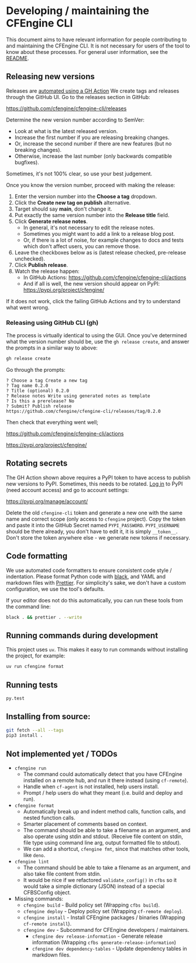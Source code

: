 # Developing / maintaining the CFEngine CLI

This document aims to have relevant information for people contributing to and maintaining the CFEngine CLI.
It is not necessary for users of the tool to know about these processes.
For general user information, see the [README](./README.md).

## Releasing new versions

Releases are [automated using a GH Action](https://github.com/cfengine/cfengine-cli/blob/main/.github/workflows/pypi-publish.yml)
We create tags and releases through the GitHub UI.
Go to the releases section in GitHub:

https://github.com/cfengine/cfengine-cli/releases

Determine the new version number according to SemVer:

- Look at what is the latest released version.
- Increase the first number if you are releasing breaking changes.
- Or, increase the second number if there are new features (but no breaking changes).
- Otherwise, increase the last number (only backwards compatible bugfixes).

Sometimes, it's not 100% clear, so use your best judgement.

Once you know the version number, proceed with making the release:

1. Enter the version number into the **Choose a tag** dropdown.
2. Click the **Create new tag on publish** alternative.
3. Target should say **main**, don't change it.
4. Put exactly the same version number into the **Release title** field.
5. Click **Generate release notes**.
   - In general, it's not necessary to edit the release notes.
   - Sometimes you might want to add a link to a release blog post.
   - Or, if there is a lot of noise, for example changes to docs and tests which don't affect users, you can remove those.
6. Leave the checkboxes below as is (latest release checked, pre-release unchecked).
7. Click **Publish release**.
8. Watch the release happen:
   - In GitHub Actions: https://github.com/cfengine/cfengine-cli/actions
   - And if all is well, the new version should appear on PyPI: https://pypi.org/project/cfengine/

If it does not work, click the failing GitHub Actions and try to understand what went wrong.

### Releasing using GitHub CLI (gh)

The process is virtually identical to using the GUI.
Once you've determined what the version number should be, use the `gh release create`, and answer the prompts in a similar way to above:

```bash
gh release create
```

Go through the prompts:

```
? Choose a tag Create a new tag
? Tag name 0.2.0
? Title (optional) 0.2.0
? Release notes Write using generated notes as template
? Is this a prerelease? No
? Submit? Publish release
https://github.com/cfengine/cfengine-cli/releases/tag/0.2.0
```

Then check that everything went well;

https://github.com/cfengine/cfengine-cli/actions

https://pypi.org/project/cfengine/

## Rotating secrets

The GH Action shown above requires a PyPI token to have access to publish new versions to PyPI.
Sometimes, this needs to be rotated.
[Log in](https://pypi.org/account/login/) to PyPI (need account access) and go to account settings:

https://pypi.org/manage/account/

Delete the old `cfengine-cli` token and generate a new one with the same name and correct scope (only access to `cfengine` project).
Copy the token and paste it into the GitHub Secret named `PYPI_PASSWORD`.
`PYPI_USERNAME` should be there already, you don't have to edit it, it is simply `__token__`.
Don't store the token anywhere else - we generate new tokens if necessary.

## Code formatting

We use automated code formatters to ensure consistent code style / indentation.
Please format Python code with [black](https://pypi.org/project/black/), and YAML and markdown files with [Prettier](https://prettier.io/).
For simplicity's sake, we don't have a custom configuration, we use the tool's defaults.

If your editor does not do this automatically, you can run these tools from the command line:

```bash
black . && prettier . --write
```

## Running commands during development

This project uses `uv`.
This makes it easy to run commands without installing the project, for example:

```bash
uv run cfengine format
```

## Running tests

```bash
py.test
```

## Installing from source:

```bash
git fetch --all --tags
pip3 install .
```

## Not implemented yet / TODOs

- `cfengine run`
  - The command could automatically detect that you have CFEngine installed on a remote hub, and run it there instead (using `cf-remote`).
  - Handle when `cf-agent` is not installed, help users install.
  - Prompt / help users do what they meant (i.e. build and deploy and run).
- `cfengine format`
  - Automatically break up and indent method calls, function calls, and nested function calls.
  - Smarter placement of comments based on context.
  - The command should be able to take a filename as an argument, and also operate using stdin and stdout.
    (Receive file content on stdin, file type using command line arg, output formatted file to stdout).
  - We can add a shortcut, `cfengine fmt`, since that matches other tools, like `deno`.
- `cfengine lint`
  - The command should be able to take a filename as an argument, and also take file content from stdin.
  - It would be nice if we refactored `validate_config()` in `cfbs` so it would take a simple dictionary (JSON) instead of a special CFBSConfig object.
- Missing commands:
  - `cfengine build` - Build policy set (Wrapping `cfbs build`).
  - `cfengine deploy` - Deploy policy set (Wrapping `cf-remote deploy`).
  - `cfengine install` - Install CFEngine packages / binaries (Wrapping `cf-remote install`).
  - `cfengine dev` - Subcommand for CFEngine developers / maintainers.
    - `cfengine dev release-information` - Generate release information (Wrapping `cfbs generate-release-information`)
    - `cfengine dev dependency-tables` - Update dependency tables in markdown files.
